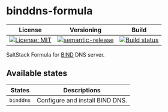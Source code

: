 # binddns-formula

| License | Versioning | Build |
| ------- | ---------- | ----- |
| [![License: MIT](https://img.shields.io/badge/License-MIT-yellow.svg)](https://opensource.org/licenses/MIT) | [![semantic-release](https://img.shields.io/badge/%20%20%F0%9F%93%A6%F0%9F%9A%80-semantic--release-e10079.svg)](https://github.com/semantic-release/semantic-release) | [![Build status](https://ci.appveyor.com/api/projects/status/dxecig3danu8yjvm/branch/master?svg=true)](https://ci.appveyor.com/project/nikAizuddin/binddns-formula/branch/master) |

SaltStack Formula for [BIND](https://www.isc.org/bind/) DNS server.


## Available states

States | Descriptions
--- | ---
`binddns` | Configure and install BIND DNS.
